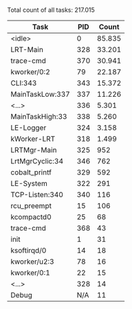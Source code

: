 Total count of all tasks: 217.015

| Task | PID | Count |
| --- | --- | --- |
| \<idle\> | 0 | 85.835 |
| LRT-Main | 328 | 33.201 |
| trace-cmd | 370 | 30.941 |
| kworker/0:2 | 79 | 22.187 |
| CLI:343 | 343 | 15.372 |
| MainTaskLow:337 | 337 | 11.226 |
| \<...\> | 336 | 5.301 |
| MainTaskHigh:33 | 338 | 5.260 |
| LE-Logger | 324 | 3.158 |
| kWorker-LRT | 318 | 1.499 |
| LRTMgr-Main | 325 | 952 |
| LrtMgrCyclic:34 | 346 | 762 |
| cobalt_printf | 329 | 592 |
| LE-System | 322 | 291 |
| TCP-Listen:340 | 340 | 116 |
| rcu_preempt | 15 | 106 |
| kcompactd0 | 25 | 68 |
| trace-cmd | 368 | 43 |
| init | 1 | 31 |
| ksoftirqd/0 | 14 | 18 |
| kworker/u2:3 | 78 | 16 |
| kworker/0:1 | 22 | 15 |
| \<...\> | 328 | 14 |
| Debug | N/A | 11 |
